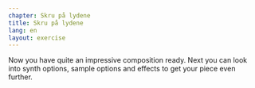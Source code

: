 ```yaml
---
chapter: Skru på lydene
title: Skru på lydene
lang: en
layout: exercise
---
```


Now you have quite an impressive composition ready. Next you can look into synth options, sample options and effects to get your piece even further.